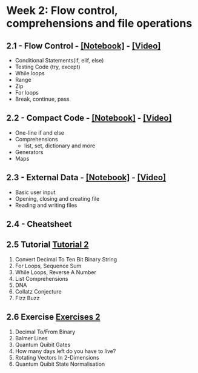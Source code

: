 # Week 2: Flow control, comprehensions and file operations

## 2.1 - Flow Control - [[Notebook]](./notebooks/pyqm-2.1-flow-control.ipynb) - [[Video]](https://youtu.be/6IUQ12mOb1A)

- Conditional Statements(if, elif, else)
- Testing Code (try, except)
- While loops
- Range
- Zip
- For loops
- Break, continue, pass


## 2.2 - Compact Code - [[Notebook]](./notebooks/pyqm-2.2-compact-code.ipynb) - [[Video]](https://youtu.be/JBFc9V6BcNY)

- One-line if and else
- Comprehensions
    - list, set, dictionary and more
- Generators
- Maps

## 2.3 - External Data - [[Notebook]](./notebooks/pyqm-2.3-external-data.ipynb) - [[Video]](https://youtu.be/Pjl23pFmk_w)
- Basic user input
- Opening, closing and creating file
- Reading and writing files

## 2.4 - Cheatsheet

## 2.5 Tutorial [Tutorial 2](Week2_Exercises/PyQM_Tut.2.ipynb) 
1. Convert Decimal To Ten Bit Binary String
2. For Loops, Sequence Sum
3. While Loops, Reverse A Number
4. List Comprehensions
5. DNA
6. Collatz Conjecture
7. Fizz Buzz

## 2.6 Exercise [Exercises 2](Week2_Exercises/PyQM_Ex.2.ipynb) 
1. Decimal To/From Binary
2. Balmer Lines
3. Quantum Quibit Gates
4. How many days left do you have to live?
5. Rotating Vectors In 2-Dimensions
6. Quantum Quibit State Normalisation